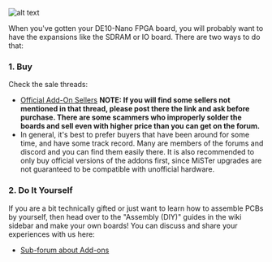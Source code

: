 
![alt text](https://image.ibb.co/g7tSuF/Do_It_Yourself.png)

When you've gotten your DE10-Nano FPGA board, you will probably want to have the expansions like the SDRAM or IO board. There are two ways to do that:

### 1. Buy

Check the sale threads:
  * [Official Add-On Sellers](https://misterfpga.org/viewforum.php?f=34)
**NOTE: If you will find some sellers not mentioned in that thread, please post there the link and ask before purchase. There are some scammers who improperly solder the boards and sell even with higher price than you can get on the forum.**
  * In general, it's best to prefer buyers that have been around for some time, and have some track record. Many are members of the forums and discord and you can find them easily there. It is also recommended to only buy official versions of the addons first, since MiSTer upgrades are not guaranteed to be compatible with unofficial hardware.

### 2. Do It Yourself

If you are a bit technically gifted or just want to learn how to assemble PCBs by yourself, then head over to the "Assembly (DIY)" guides in the wiki sidebar and make your own boards! You can discuss and share your experiences with us here:
* [Sub-forum about Add-ons](https://misterfpga.org/viewforum.php?f=7)


